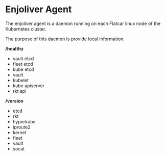 # Enjoliver Agent


The enjoliver agent is a daemon running on each Flatcar linux node of the Kubernetes cluster.

The purpose of this daemon is provide local information.


**/healthz**
* vault etcd
* fleet etcd
* kube etcd
* vault
* kubelet
* kube apiserver
* rkt api


**/version**
* etcd
* rkt
* hyperkube
* iproute2
* kernel
* fleet
* vault
* socat
